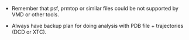 - Remember that psf, prmtop or similar files could be not supported by VMD or other tools.

- Always have backup plan for doing analysis with PDB file + trajectories (DCD or XTC).
